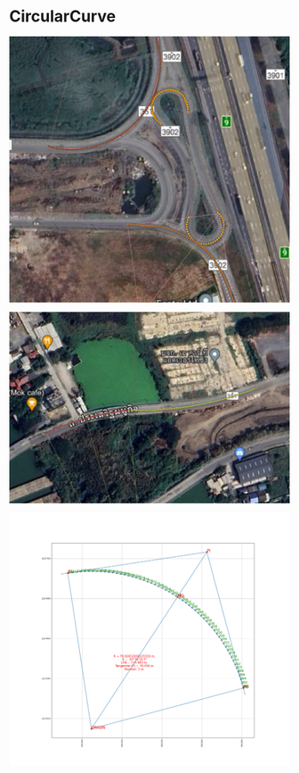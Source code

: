 # CircularCurve

![REVERSE_CURVE](https://github.com/phisan-chula/CircularCurve/blob/main/Round_Abouts.png)

![REVERSE_CURVE](https://github.com/phisan-chula/CircularCurve/blob/main/ReverseCurve.png)

![PLOT_CURVE](https://github.com/phisan-chula/CircularCurve/blob/main/PLOT_CURVE.png)
